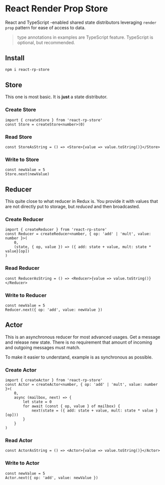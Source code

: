 # React Render Prop Store

React and TypeScript -enabled shared state distributors leveraging `render prop` pattern for ease of access to data.

> type annotations in examples are TypeScript feature. TypeScript is optional, but recommended.

## Install

```bash
npm i react-rp-store
```

## Store

This one is most basic. It is **just** a state distributor.

### Create Store
```tsx
import { createStore } from 'react-rp-store'
const Store = createStore<number>(0)
```

### Read Store

```tsx
const StoreAsString = () => <Store>{value => value.toString()}</Store>
```

### Write to Store

```tsx
const newValue = 5
Store.next(newValue)
```

## Reducer

This quite close to what reducer in Redux is. You provide it with values that are not directly put to storage, but *reduced* and then broadcasted.

### Create Reducer
```tsx
import { createReducer } from 'react-rp-store'
const Reducer = createReducer<number, { op: 'add' | 'mult', value: number }>(
    0,
    (state, { op, value }) => ({ add: state + value, mult: state * value}[op])
)
```

### Read Reducer

```tsx
const ReducerAsString = () => <Reducer>{value => value.toString()}</Reducer>
```

### Write to Reducer

```tsx
const newValue = 5
Reducer.next({ op: 'add', value: newValue })
```

## Actor

This is an asynchronous reducer for most advanced usages. Get a message and release new state.
There is no requirement that amount of incoming and outgoing messages must match.

To make it easier to understand, example is as synchronous as possible.

### Create Actor
```tsx
import { createActor } from 'react-rp-store'
const Actor = createActor<number, { op: 'add' | 'mult', value: number }>(
    0,
    async (mailbox, next) => {
        let state = 0
        for await (const { op, value } of mailbox) {
            next(state = ({ add: state + value, mult: state * value }[op]))
        }
    }
)
```

### Read Actor

```tsx
const ActorAsString = () => <Actor>{value => value.toString()}</Actor>
```

### Write to Actor

```tsx
const newValue = 5
Actor.next({ op: 'add', value: newValue })
```